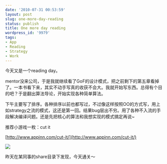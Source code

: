 ```yaml
---
date: '2010-07-31 00:53:59'
layout: post
slug: one-more-day-reading
status: publish
title: One more day reading
wordpress_id: '9979'
tags:
- App
- Reading
- Strategy
- Work
---
```


今天又是一个reading day。




mentor没来公司，于是我就继续看了GoF的设计模式，把之前剩下的第五章看掉了。一本书看下来，其实不动手写真的收获不会大。我就开始写东西。总得有个目的吧？于是翻出算法导论，开始实现各种简单算法。




下午主要写了排序。各种排序以前也都写过，不过像这样按照OO的方式写，用上如strategy之流的模式，这还是第一回。结果bug层出不穷。用了各种不入流的手段解决编译问题。还是先把核心的算法和我想实现的模式搞定再说~







推荐小游戏一枚：cut it




[http://www.appinn.com/cut-it/](http://www.appinn.com/cut-it/)




![](http://img1.appinn.com/2010/07/230829000.png)




昨天在某同事的share目录下发现，今天通关～
